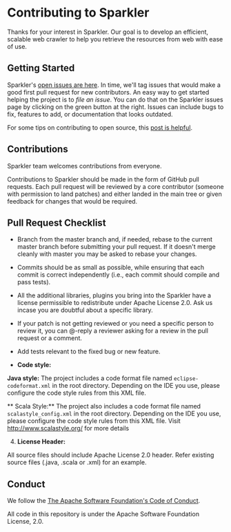 # Contributing to Sparkler

Thanks for your interest in Sparkler. Our goal is to develop an efficient, scalable web crawler to help you retrieve the resources from web with ease of use.

## Getting Started

Sparkler's [open issues are here](https://github.com/USCDataScience/sparkler/issues). In time, we'll tag issues that would make a good first pull request for new contributors. An easy way to get started helping the project is to *file an issue*. You can do that on the Sparkler issues page by clicking on the green button at the right. Issues can include bugs to fix, features to add, or documentation that looks outdated.

For some tips on contributing to open source, this [post is helpful](http://blog.smartbear.com/programming/14-ways-to-contribute-to-open-source-without-being-a-programming-genius-or-a-rock-star/).


## Contributions

Sparkler team welcomes contributions from everyone.

Contributions to Sparkler should be made in the form of GitHub pull requests. Each pull request will be reviewed by a core contributor (someone with permission to land patches) and either landed in the main tree or given feedback for changes that would be required.

## Pull Request Checklist

- Branch from the master branch and, if needed, rebase to the current master
  branch before submitting your pull request. If it doesn't merge cleanly with
  master you may be asked to rebase your changes.

- Commits should be as small as possible, while ensuring that each commit is
  correct independently (i.e., each commit should compile and pass tests).

- All the additional libraries, plugins you bring into the Sparkler have a license permissible to redistribute under Apache License 2.0. Ask us incase you are doubtful about a specific library.

- If your patch is not getting reviewed or you need a specific person to review it, you can @-reply a reviewer asking for a review in the pull request or a comment.

- Add tests relevant to the fixed bug or new feature.

- **Code style:**

 **Java style:** The project includes a code format file named  `eclipse-codeformat.xml` in the root directory.
 Depending on the IDE you use, please configure the code style rules from this XML file.

 ** Scala Style:** The project also includes a code format file named `scalastyle_config.xml` in the root directory.
 Depending on the IDE you use, please configure the code style rules from this XML file. Visit http://www.scalastyle.org/
 for more details

4. **License Header:**

  All source files should include Apache License 2.0 header. Refer existing source files (.java, .scala or .xml) for an example.

## Conduct

We follow the [The Apache Software Foundation's Code of Conduct](https://www.apache.org/foundation/policies/conduct).

All code in this repository is under the Apache Software Foundation License, 2.0.
